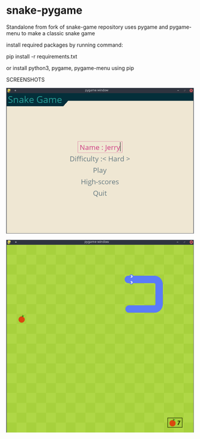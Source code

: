 # snake-pygame
Standalone from fork of snake-game repository
uses pygame and pygame-menu to make a classic snake game

install required packages by running command:

pip install -r requirements.txt

or install python3, pygame, pygame-menu using pip


SCREENSHOTS

![My Image](Screenshots/MAINMENU.png)

![My Image](Screenshots/SNAKEGAME.png)